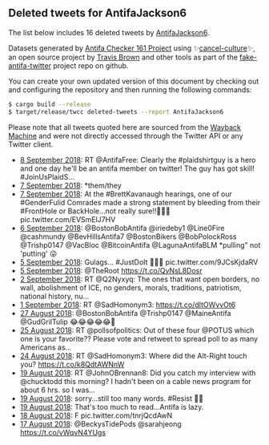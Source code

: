 ## Deleted tweets for AntifaJackson6

The list below includes 16 deleted tweets by
[AntifaJackson6](https://twitter.com/AntifaJackson6).



Datasets generated by [Antifa Checker 161 Project](https://twitter.com/antifacheck161) using ✨[cancel-culture](https://github.com/travisbrown/cancel-culture)✨, an open source project by 
[Travis Brown](https://twitter.com/travisbrown) and other tools as part of the 
[fake-antifa-twitter](https://github.com/antifacheck161/fake-antifa-twitter) project repo on github.

You can create your own updated version of this document by checking out and configuring the
repository and then running the following commands:

```bash
$ cargo build --release
$ target/release/twcc deleted-tweets --report AntifaJackson6
```

Please note that all tweets quoted here are sourced from the
[Wayback Machine](https://web.archive.org) and were not directly accessed through the Twitter API or
any Twitter client.

* [ 8 September 2018](https://web.archive.org/web/20180908022013/https://twitter.com/AntifaJackson6/status/1038250625992028160): RT @AntifaFree: Clearly the #plaidshirtguy is a hero and one day he'll be an antifa member on twitter! The guy has got skill! #JoinUsPlaidS… <!--1038250625992028160-->
* [ 7 September 2018](https://web.archive.org/web/20180908101947/https://twitter.com/AntifaJackson6/status/1037953486384586752): *them/they <!--1038180817149689856-->
* [ 7 September 2018](https://web.archive.org/web/20180908101947/https://twitter.com/AntifaJackson6/status/1037953486384586752): At the  #BrettKavanaugh  hearings, one of our  #GenderFulid  Comrades made a strong statement by bleeding from their  #FrontHole  or BackHole...not really sure!!✊🏿🤪 pic.twitter.com/EVSmElJ7HV <!--1037953486384586752-->
* [ 6 September 2018](https://web.archive.org/web/20180906201942/https://twitter.com/AntifaJackson6/status/1037797511136591872): @BostonBobAntifa @iriedeby1 @Line0Fire @cashmundy @BevHillsAntifa7 @BostonBikers @BobPolockRoss @Trishp0147 @VacBloc @BitcoinAntifa @LagunaAntifaBLM *pulling" not 'putting' 😜 <!--1037797511136591872-->
* [ 5 September 2018](https://web.archive.org/web/20180905231111/https://twitter.com/AntifaJackson6/status/1037412652212015104): Gulags... #JustDoIt ✊🏿🌹 pic.twitter.com/9JCsKjdaRV <!--1037412652212015104-->
* [ 5 September 2018](https://web.archive.org/web/20180905154346/https://twitter.com/AntifaJackson6/status/1037365682382356480): @TheRoot https://t.co/QyNsL8Dosr <!--1037365682382356480-->
* [ 2 September 2018](https://web.archive.org/web/20180902060312/https://twitter.com/AntifaJackson6/status/1036132414400036864): RT @Q2Nyxyq: The ones that want open borders, no wall, abolishment of ICE, no genders, morals, traditions, patriotism, national history, nu… <!--1036132414400036864-->
* [ 1 September 2018](https://web.archive.org/web/20180901042508/https://twitter.com/AntifaJackson6/status/1035745347253895168): RT @SadHomonym3: https://t.co/dItOWvvOt6 <!--1035745347253895168-->
* [27 August 2018](https://web.archive.org/web/20180827192801/https://twitter.com/AntifaJackson6/status/1034160625943896064): @BostonBobAntifa @Trishp0147 @MaineAntifa @GudGrilTulip 😂😂😂😂😂🤣 <!--1034160625943896064-->
* [25 August 2018](https://web.archive.org/web/20180825060745/https://twitter.com/AntifaJackson6/status/1033234456511885312): RT @pollsofpolitics: Out of these four @POTUS which one is your favorite??  Please vote and retweet to spread poll to as many Americans as… <!--1033234456511885312-->
* [24 August 2018](https://web.archive.org/web/20180824040754/https://twitter.com/AntifaJackson6/status/1032841907414622208): RT @SadHomonym3: Where did the Alt-Right touch you? https://t.co/k8QdtAWNnW <!--1032841907414622208-->
* [19 August 2018](https://web.archive.org/web/20180819173140/https://twitter.com/AntifaJackson6/status/1031232242599649280): RT @JohnOBrennan8: Did you catch my interview with @chucktodd this morning? I hadn't been on a cable news program for about 6 hrs. so I was… <!--1031232242599649280-->
* [19 August 2018](https://web.archive.org/web/20180819170619/https://twitter.com/AntifaJackson6/status/1030862804994076673): sorry...still too many words.  #Resist ✊🏿 <!--1031057160845680640-->
* [19 August 2018](https://web.archive.org/web/20180819170619/https://twitter.com/AntifaJackson6/status/1030862804994076673): That's too much to read...Antifa is lazy. <!--1031039493338349569-->
* [18 August 2018](https://web.archive.org/web/20180819170619/https://twitter.com/AntifaJackson6/status/1030862804994076673): F pic.twitter.com/tnrjQcdAwN <!--1030862804994076673-->
* [17 August 2018](https://web.archive.org/web/20180817184843/https://twitter.com/AntifaJackson6/status/1030526857119064064): @BeckysTidePods @sarahjeong https://t.co/vWqvN4YUgs <!--1030526857119064064-->

